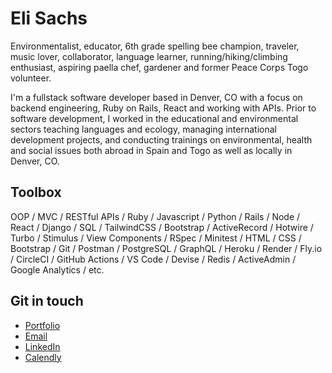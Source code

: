 # Eli Sachs

Environmentalist, educator, 6th grade spelling bee champion, traveler, music lover, collaborator, language learner, running/hiking/climbing enthusiast, aspiring paella chef, gardener and former Peace Corps Togo volunteer.

I'm a fullstack software developer based in Denver, CO with a focus on backend engineering, Ruby on Rails, React and working with APIs. Prior to software development, I worked in the educational and environmental sectors teaching languages and ecology, managing international development projects, and conducting trainings on environmental, health and social issues both abroad in Spain and Togo as well as locally in Denver, CO.

## Toolbox
OOP / MVC / RESTful APIs / Ruby / Javascript / Python / Rails / Node / React / Django / SQL / TailwindCSS / Bootstrap / ActiveRecord / Hotwire / Turbo / Stimulus / View Components / RSpec / Minitest / HTML / CSS / Bootstrap / Git / Postman / PostgreSQL / GraphQL / Heroku / Render / Fly.io / CircleCI / GitHub Actions / VS Code / Devise / Redis / ActiveAdmin / Google Analytics / etc.

## Git in touch
* [Portfolio](https://www.easachs.com)
* [Email](mailto:easachs13@gmail.com)
* [LinkedIn](https://www.linkedin.com/in/easachs)
* [Calendly](https://calendly.com/easachs/15)
